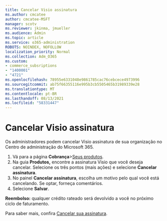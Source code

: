 ```yaml
---
title: Cancelar Visio assinatura
ms.author: cmcatee
author: cmcatee-MSFT
manager: scotv
ms.reviewer: jkinma, jmueller
ms.audience: Admin
ms.topic: article
ms.service: o365-administration
ROBOTS: NOINDEX, NOFOLLOW
localization_priority: Normal
ms.collection: Adm_O365
ms.custom:
- commerce_subsriptions
- "1400001"
- "4721"
ms.openlocfilehash: 78955e6331048e9861785cac76cebcece4973996
ms.sourcegitcommit: ab75f66355116e995b3cb5505465b31989339e28
ms.translationtype: MT
ms.contentlocale: pt-BR
ms.lasthandoff: 08/13/2021
ms.locfileid: "58331447"
---
```

# <a name="cancel-visio-subscription"></a>Cancelar Visio assinatura

Os administradores podem cancelar Visio assinatura de sua organização no Centro de administração do Microsoft 365.

1. Vá para a página **Cobrança**\>[Seus produtos](https://go.microsoft.com/fwlink/p/?linkid=842054).
2. Na guia **Produtos,** encontre a assinatura Visio que você deseja cancelar. Selecione os três pontos (mais ações) e selecione **Cancelar assinatura**.
3. No painel **Cancelar assinatura**, escolha um motivo pelo qual você está cancelando. Se optar, forneça comentários.
4. Selecione **Salvar**.

**Reembolso:** qualquer crédito rateado será devolvido a você no próximo ciclo de faturamento.

Para saber mais, confira [Cancelar sua assinatura](https://docs.microsoft.com/microsoft-365/commerce/subscriptions/cancel-your-subscription).